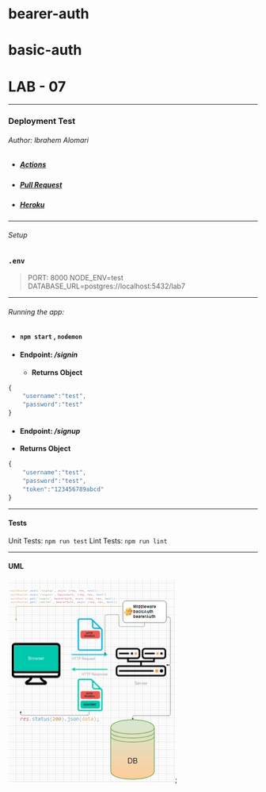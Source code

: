 # bearer-auth

# basic-auth


# LAB - 07
---
### Deployment Test

###### Author: Ibrahem Alomari

* ##### [Actions](https://github.com/ibrahemomari/bearer-auth/actions)
* ##### [Pull Request](https://github.com/ibrahemomari/bearer-auth/pull/1)
* ##### [Heroku](https://ibrahem-basic-api-server.herokuapp.com/)

---
###### Setup


### `.env`
 > PORT: 8000
NODE_ENV=test
DATABASE_URL=postgres://localhost:5432/lab7

---

###### Running the app:

* ####  `npm start` , `nodemon`

* #### Endpoint: */signin*
    * **Returns Object**

```javascript
{
    "username":"test",
    "password":"test"
}
```

* #### Endpoint: */signup*
* **Returns Object**

```javascript
{
    "username":"test",
    "password":"test",
    "token":"123456789abcd"
}
```

---

#### Tests
Unit Tests: `npm run test`
Lint Tests: `npm run lint`

---

#### UML

![](bearer.jpg);
